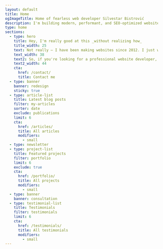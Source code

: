 ```yaml
---
layout: default
title: Home
ogImageTitle: Home of fearless web developer Silvestar Bistrović
description: I'm building modern, performant, and SEO-optimized websites since 2012 using the best coding practices to deliver the best experience for every user.
type: home
sections:
  - type: hero
    title: Hey, I'm really good at this _without realizing how_
    title_width: 25
    text: Not really — I have been making websites since 2012. I just wanted to use my favorite [Peep Show quote](https://youtu.be/6mSleXflIq8?si=naOp1-USH4B3e75I&t=85).
    text_width: 38
    text2: So, if you're looking for a professional website developer, you've come to the right place.
    text2_width: 44
    cta:
      href: /contact/
      title: Contact me
  - type: banner
    banner: redesign
    sticky: true
  - type: article-list
    title: Latest blog posts
    filter: my-articles
    sorter: date
    exclude: publications
    limit: 6
    cta:
      href: /articles/
      title: All articles
      modifiers:
        - small
  - type: newsletter
  - type: project-list
    title: Featured projects
    filter: portfolio
    limit: 6
    exclude: true
    cta:
      href: /portfolio/
      title: All projects
      modifiers:
        - small
  - type: banner
    banner: consultation
  - type: testimonial-list
    title: Testimonials
    filter: testimonials
    limit: 6
    cta:
      href: /testimonials/
      title: All testimonials
      modifiers:
        - small
---
```

